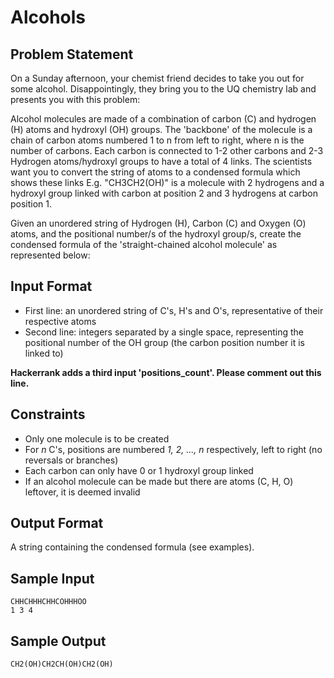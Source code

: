 # Alcohols

## Problem Statement

On a Sunday afternoon, your chemist friend decides to take you out for some alcohol. Disappointingly, they bring you to the UQ chemistry lab and presents you with this problem: 

Alcohol molecules are made of a combination of carbon (C) and hydrogen (H) atoms and hydroxyl (OH) groups. The 'backbone' of the molecule is a chain of carbon atoms numbered 1 to n from left to right, where n is the number of carbons. Each carbon is connected to 1-2 other carbons and 2-3 Hydrogen atoms/hydroxyl groups to have a total of 4 links. The scientists want you to convert the string of atoms to a condensed formula which shows these links E.g. "CH3CH2(OH)" is a molecule with 2 hydrogens and a hydroxyl group linked with carbon at position 2 and 3 hydrogens at carbon position 1.

Given an unordered string of Hydrogen (H), Carbon (C) and Oxygen (O) atoms, and the positional number/s of the hydroxyl group/s, create the condensed formula of the 'straight-chained alcohol molecule' as represented below:

## Input Format

- First line: an unordered string of C's, H's and O's, representative of their respective atoms
- Second line: integers separated by a single space, representing the positional number of the OH group (the carbon position number it is linked to)

**Hackerrank adds a third input 'positions_count'. Please comment out this line.**

## Constraints

- Only one molecule is to be created
- For *n* C's, positions are numbered *1, 2, ..., n* respectively, left to right (no reversals or branches)
- Each carbon can only have 0 or 1 hydroxyl group linked
- If an alcohol molecule can be made but there are atoms (C, H, O) leftover, it is deemed invalid

## Output Format
A string containing the condensed formula (see examples).

## Sample Input

```
CHHCHHHCHHCOHHHOO
1 3 4
```

## Sample Output

```
CH2(OH)CH2CH(OH)CH2(OH)
```
